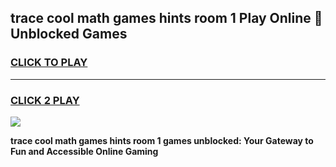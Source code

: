 
## trace cool math games hints room 1 Play Online 👋 Unblocked Games
<h3>
<a href="https://news.freeplayer.one?title=trace_cool_math_games_hints_room_1&ref=17CMG">CLICK TO PLAY</a></h3>
<hr>

<h3>
<a href="https://news.freeplayer.one?title=trace_cool_math_games_hints_room_1&ref=17CMG">CLICK 2 PLAY</a>
  
</h3>

<a href="https://news.freeplayer.one?title=trace_cool_math_games_hints_room_1&ref=17CMG/"><img src="https://clearcache.store/games.png"></a>


**trace cool math games hints room 1 games unblocked: Your Gateway to Fun and Accessible Online Gaming**
